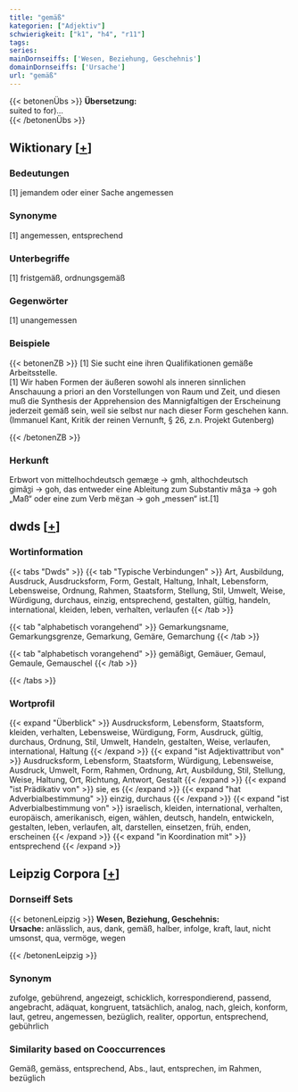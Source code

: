 ```yaml
---
title: "gemäß"
kategorien: ["Adjektiv"]
schwierigkeit: ["k1", "h4", "r11"]
tags:
series:
mainDornseiffs: ['Wesen, Beziehung, Geschehnis']
domainDornseiffs: ['Ursache']
url: "gemäß"
---
```


{{< betonenÜbs >}}
**Übersetzung:**  
suited to for)...  
{{< /betonenÜbs >}}

## Wiktionary [[+](https://de.wiktionary.org/wiki/gemäß)]

### Bedeutungen
[1] jemandem oder einer Sache angemessen  

### Synonyme
[1] angemessen, entsprechend  

### Unterbegriffe
[1] fristgemäß, ordnungsgemäß  

### Gegenwörter
[1] unangemessen  

### Beispiele
{{< betonenZB >}}
[1] Sie sucht eine ihren Qualifikationen gemäße Arbeitsstelle.  
[1] Wir haben Formen der äußeren sowohl als inneren sinnlichen Anschauung a priori an den Vorstellungen von Raum und Zeit, und diesen muß die Synthesis der Apprehension des Mannigfaltigen der Erscheinung jederzeit gemäß sein, weil sie selbst nur nach dieser Form geschehen kann. (Immanuel Kant, Kritik der reinen Vernunft, § 26, z.n. Projekt Gutenberg)  

{{< /betonenZB >}}
### Herkunft
Erbwort von mittelhochdeutsch gemæჳe → gmh, althochdeutsch gimâჳi → goh, das entweder eine Ableitung zum Substantiv mâʒa → goh „Maß“ oder eine zum Verb mëʒan → goh „messen“ ist.[1]  



## dwds [[+](https://www.dwds.de/wb/gemäß)]

### Wortinformation
{{< tabs "Dwds" >}}
{{< tab "Typische Verbindungen" >}}
Art, Ausbildung, Ausdruck, Ausdrucksform, Form, Gestalt, Haltung, Inhalt, Lebensform, Lebensweise, Ordnung, Rahmen, Staatsform, Stellung, Stil, Umwelt, Weise, Würdigung, durchaus, einzig, entsprechend, gestalten, gültig, handeln, international, kleiden, leben, verhalten, verlaufen
{{< /tab >}}

{{< tab "alphabetisch vorangehend" >}}
Gemarkungsname, Gemarkungsgrenze, Gemarkung, Gemäre, Gemarchung
{{< /tab >}}

{{< tab "alphabetisch vorangehend" >}}
gemäßigt, Gemäuer, Gemaul, Gemaule, Gemauschel
{{< /tab >}}

{{< /tabs >}}

### Wortprofil
{{< expand "Überblick" >}} Ausdrucksform, Lebensform, Staatsform, kleiden, verhalten, Lebensweise, Würdigung, Form, Ausdruck, gültig, durchaus, Ordnung, Stil, Umwelt, Handeln, gestalten, Weise, verlaufen, international, Haltung {{< /expand >}}
{{< expand "ist Adjektivattribut von" >}} Ausdrucksform, Lebensform, Staatsform, Würdigung, Lebensweise, Ausdruck, Umwelt, Form, Rahmen, Ordnung, Art, Ausbildung, Stil, Stellung, Weise, Haltung, Ort, Richtung, Antwort, Gestalt {{< /expand >}}
{{< expand "ist Prädikativ von" >}} sie, es {{< /expand >}}
{{< expand "hat Adverbialbestimmung" >}} einzig, durchaus {{< /expand >}}
{{< expand "ist Adverbialbestimmung von" >}} israelisch, kleiden, international, verhalten, europäisch, amerikanisch, eigen, wählen, deutsch, handeln, entwickeln, gestalten, leben, verlaufen, alt, darstellen, einsetzen, früh, enden, erscheinen {{< /expand >}}
{{< expand "in Koordination mit" >}} entsprechend {{< /expand >}}

## Leipzig Corpora [[+](https://corpora.uni-leipzig.de/en/res?word=gemäß&corpusId=deu_newscrawl-public_2018)]

### Dornseiff Sets
{{< betonenLeipzig >}}
**Wesen, Beziehung, Geschehnis:**  
**Ursache:** anlässlich, aus, dank, gemäß, halber, infolge, kraft, laut, nicht umsonst, qua, vermöge, wegen  

{{< /betonenLeipzig >}}

### Synonym
zufolge, gebührend, angezeigt, schicklich, korrespondierend, passend, angebracht, adäquat, kongruent, tatsächlich, analog, nach, gleich, konform, laut, getreu, angemessen, bezüglich, realiter, opportun, entsprechend, gebührlich


### Similarity based on Cooccurrences
Gemäß, gemäss, entsprechend, Abs., laut, entsprechen, im Rahmen, bezüglich

